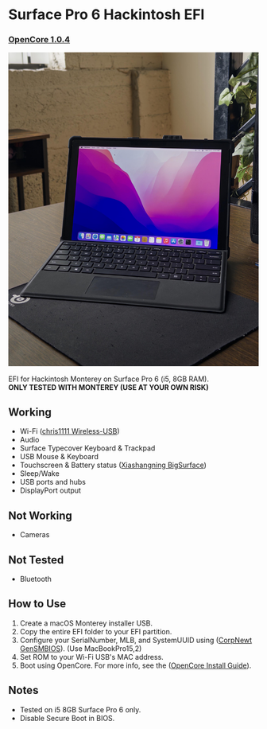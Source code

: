 # Surface Pro 6 Hackintosh EFI
### [OpenCore 1.0.4](https://github.com/acidanthera/OpenCorePkg/releases/tag/1.0.4)

![SP6](SP6.jpeg)

EFI for Hackintosh Monterey on Surface Pro 6 (i5, 8GB RAM).  
**ONLY TESTED WITH MONTEREY (USE AT YOUR OWN RISK)**

## Working
- Wi-Fi ([chris1111 Wireless-USB](https://github.com/chris1111/Wireless-USB-Big-Sur-Adapter))
- Audio
- Surface Typecover Keyboard & Trackpad
- USB Mouse & Keyboard
- Touchscreen & Battery status ([Xiashangning BigSurface](https://github.com/Xiashangning/BigSurface0))
- Sleep/Wake
- USB ports and hubs
- DisplayPort output

## Not Working
- Cameras

## Not Tested
- Bluetooth

## How to Use
1. Create a macOS Monterey installer USB.
2. Copy the entire EFI folder to your EFI partition.
3. Configure your SerialNumber, MLB, and SystemUUID using ([CorpNewt GenSMBIOS](https://github.com/corpnewt/GenSMBIOS)). (Use MacBookPro15,2)
4. Set ROM to your Wi-Fi USB's MAC address.
5. Boot using OpenCore. For more info, see the ([OpenCore Install Guide](https://dortania.github.io/OpenCore-Install-Guide/prerequisites.html#prerequisites)).

## Notes
- Tested on i5 8GB Surface Pro 6 only.
- Disable Secure Boot in BIOS.

